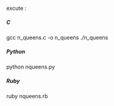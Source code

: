 excute :


##### C 


gcc n_queens.c -o n_queens
./n_queens


##### Python

python nqueens.py

##### Ruby

ruby nqueens.rb
